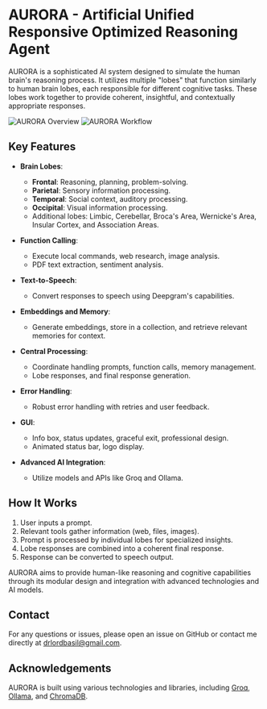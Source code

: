 # AURORA - Artificial Unified Responsive Optimized Reasoning Agent

AURORA is a sophisticated AI system designed to simulate the human brain's reasoning process. It utilizes multiple "lobes" that function similarly to human brain lobes, each responsible for different cognitive tasks. These lobes work together to provide coherent, insightful, and contextually appropriate responses.

![AURORA Overview](https://github.com/Drlordbasil/AURORA/assets/126736516/1a4945d3-fcbe-4fa9-8c19-b5396ecf8a45)
![AURORA Workflow](https://github.com/Drlordbasil/AURORA/assets/126736516/a8dff8fb-bfde-4233-bf32-de7c3220b8ff)
## Key Features

- **Brain Lobes**:
  - **Frontal**: Reasoning, planning, problem-solving.
  - **Parietal**: Sensory information processing.
  - **Temporal**: Social context, auditory processing.
  - **Occipital**: Visual information processing.
  - Additional lobes: Limbic, Cerebellar, Broca's Area, Wernicke's Area, Insular Cortex, and Association Areas.

- **Function Calling**:
  - Execute local commands, web research, image analysis.
  - PDF text extraction, sentiment analysis.

- **Text-to-Speech**:
  - Convert responses to speech using Deepgram's capabilities.

- **Embeddings and Memory**:
  - Generate embeddings, store in a collection, and retrieve relevant memories for context.

- **Central Processing**:
  - Coordinate handling prompts, function calls, memory management.
  - Lobe responses, and final response generation.

- **Error Handling**:
  - Robust error handling with retries and user feedback.

- **GUI**:
  - Info box, status updates, graceful exit, professional design.
  - Animated status bar, logo display.

- **Advanced AI Integration**:
  - Utilize models and APIs like Groq and Ollama.

## How It Works

1. User inputs a prompt.
2. Relevant tools gather information (web, files, images).
3. Prompt is processed by individual lobes for specialized insights.
4. Lobe responses are combined into a coherent final response.
5. Response can be converted to speech output.

AURORA aims to provide human-like reasoning and cognitive capabilities through its modular design and integration with advanced technologies and AI models.
## Contact

For any questions or issues, please open an issue on GitHub or contact me directly at [drlordbasil@gmail.com](mailto:drlordbasil@gmail.com).
## Acknowledgements

AURORA is built using various technologies and libraries, including [Groq](https://console.groq.com/docs/models), [Ollama](https://github.com/ollama/ollama), and [ChromaDB](https://github.com/chroma-core/chroma).

